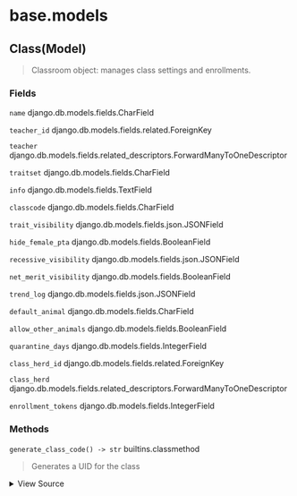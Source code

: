 # base.models
## Class(Model)
> Classroom object: manages class settings and enrollments.

### Fields
`name` django.db.models.fields.CharField

`teacher_id` django.db.models.fields.related.ForeignKey

`teacher` django.db.models.fields.related_descriptors.ForwardManyToOneDescriptor

`traitset` django.db.models.fields.CharField

`info` django.db.models.fields.TextField

`classcode` django.db.models.fields.CharField

`trait_visibility` django.db.models.fields.json.JSONField

`hide_female_pta` django.db.models.fields.BooleanField

`recessive_visibility` django.db.models.fields.json.JSONField

`net_merit_visibility` django.db.models.fields.BooleanField

`trend_log` django.db.models.fields.json.JSONField

`default_animal` django.db.models.fields.CharField

`allow_other_animals` django.db.models.fields.BooleanField

`quarantine_days` django.db.models.fields.IntegerField

`class_herd_id` django.db.models.fields.related.ForeignKey

`class_herd` django.db.models.fields.related_descriptors.ForwardManyToOneDescriptor

`enrollment_tokens` django.db.models.fields.IntegerField

### Methods
`generate_class_code() -> str` builtins.classmethod

> Generates a UID for the class

<details>
<summary>View Source</summary>
```python
@classmethod
def generate_class_code(cls) -> str:
    """Generates a UID for the class"""

    CHARACTERS = (
        "abcdefghijklmnopqrstuvwxyzABCDEFGHIJKLMNOPQRSTUVWXYZ1234567890"
    )
    SECTIONS = 3
    SECTION_LENGTH = 3
    return "-".join(
        [
            "".join([choice(CHARACTERS) for _ in range(SECTION_LENGTH)])
            for _ in range(SECTIONS)
        ]
    )

```
<details>

`create_new(user: django.contrib.auth.models.User, name: str, traitsetname: str, info: str, initial_males: int, initial_females: int) -> 'Class'` builtins.classmethod

> Create a new class

<details>
<summary>View Source</summary>
```python
@classmethod
def create_new(
    cls,
    user: User,
    name: str,
    traitsetname: str,
    info: str,
    initial_males: int,
    initial_females: int,
) -> "Class":
    """Create a new class"""

    new = cls(name=name, traitset=traitsetname, info=info, teacher=user)
    new.classcode = cls.generate_class_code()

    traitset = Traitset(traitsetname)
    new.trait_visibility = traitset.get_default_trait_visibility()
    new.recessive_visibility = traitset.get_default_recessive_visibility()
    new.default_animal = traitset.animal_choices[0][0]
    new.save()

    new.class_herd = Herd.generate_starter_herd(
        name=f"{name} class <herd>",
        females=initial_females,
        males=initial_males,
        traitset=traitset,
        connectedclass=new,
    )

    new.update_trend_log(save=False)

    new.save()

    return new

```
<details>

`decrement_enrollment_tokens(self)` builtins.function

> Remove one enrollment token

<details>
<summary>View Source</summary>
```python
def decrement_enrollment_tokens(self):
    """Remove one enrollment token"""

    self.enrollment_tokens -= 1
    self.save()

```
<details>

`get_open_assignments(self) -> django.db.models.manager.BaseManager` builtins.function

> Get a query of all open assignments

<details>
<summary>View Source</summary>
```python
def get_open_assignments(self) -> models.manager.BaseManager["Assignment"]:
    """Get a query of all open assignments"""

    return Assignment.objects.filter(
        connectedclass=self, startdate__lte=now(), duedate__gte=now()
    )

```
<details>

`update_trend_log(self, save: bool = True, new_animals: Optional[list['Animal']] = None, old_animals: Optional[list['Animal']] = None) -> None` builtins.function

> Update the class trend log

<details>
<summary>View Source</summary>
```python
def update_trend_log(
    self,
    save: bool = True,
    new_animals: Optional[list["Animal"]] = None,
    old_animals: Optional[list["Animal"]] = None,
) -> None:
    """Update the class trend log"""

    if new_animals is not None and old_animals is not None:
        last = self.trend_log[-1]
        last_pop = last[nms.POPULATION_SIZE_KEY]
        new_pop = last_pop - len(old_animals) + len(new_animals)

        capture = {
            nms.GENOTYPE_KEY: {},
            nms.PHENOTYPE_KEY: {},
            nms.PTA_KEY: {},
        }
        for key, val in last[nms.GENOTYPE_KEY].items():
            old_sum = 0
            for animal in old_animals:
                old_sum += animal.genotype[key]

            new_sum = 0
            for animal in new_animals:
                new_sum += animal.genotype[key]

            capture[nms.GENOTYPE_KEY][key] = (
                (val * last_pop) - old_sum + new_sum
            ) / new_pop

        for key, val in last[nms.PHENOTYPE_KEY].items():
            old_sum = 0
            for animal in old_animals:
                old_sum += animal.phenotype[key] or 0

            new_sum = 0
            for animal in new_animals:
                new_sum += animal.phenotype[key] or 0

            capture[nms.PHENOTYPE_KEY][key] = (
                (val * last_pop) - old_sum + new_sum
            ) / new_pop

        if nms.PTA_KEY in last:
            for key, val in last[nms.PTA_KEY].items():
                old_sum = 0
                for animal in old_animals:
                    old_sum += animal.ptas[key]

                new_sum = 0
                for animal in new_animals:
                    new_sum += animal.ptas[key]

                capture[nms.PTA_KEY][key] = (
                    (val * last_pop) - old_sum + new_sum
                ) / new_pop

        old_nm = 0
        for animal in old_animals:
            old_nm += animal.net_merit

        new_nm = 0
        for animal in new_animals:
            new_nm += animal.net_merit

        last_nm = last[nms.NETMERIT_KEY]
        capture[nms.NETMERIT_KEY] = (
            (last_nm * last_pop) - old_nm + new_nm
        ) / new_pop
        capture[nms.POPULATION_SIZE_KEY] = new_pop

        capture[nms.TIME_STAMP_KEY] = now().isoformat()
    else:
        capture = {
            nms.GENOTYPE_KEY: defaultdict(int),
            nms.PHENOTYPE_KEY: defaultdict(int),
            nms.PTA_KEY: defaultdict(int),
        }
        net_merit_capture = 0

        animals = Animal.objects.defer("pedigree").filter(
            connectedclass=self
        )
        num_animals_alive = 0
        for animal in animals:
            if animal.herd_id is None:
                continue
            else:
                num_animals_alive += 1

            net_merit_capture += animal.net_merit

            for key, val in animal.genotype.items():
                capture[nms.GENOTYPE_KEY][key] += val

            for key, val in animal.phenotype.items():
                capture[nms.PHENOTYPE_KEY][key] += val or 0

            for key, val in animal.ptas.items():
                capture[nms.PTA_KEY][key] += val

        net_merit_capture = net_merit_capture / num_animals_alive

        for key, val in capture[nms.GENOTYPE_KEY].items():
            capture[nms.GENOTYPE_KEY][key] = val / num_animals_alive

        for key, val in capture[nms.PHENOTYPE_KEY].items():
            capture[nms.PHENOTYPE_KEY][key] = val / num_animals_alive

        for key, val in capture[nms.PTA_KEY].items():
            capture[nms.PTA_KEY][key] = val / num_animals_alive

        capture[nms.TIME_STAMP_KEY] = now().isoformat()
        capture[nms.POPULATION_SIZE_KEY] = num_animals_alive
        capture[nms.NETMERIT_KEY] = net_merit_capture

    self.trend_log.append(capture)

    if save:
        self.save()

```
<details>

`get_animal_file_headers(self) -> list[str]` builtins.function

> Get file headers for animal csv file for class

<details>
<summary>View Source</summary>
```python
def get_animal_file_headers(self) -> list[str]:
    """Get file headers for animal csv file for class"""

    traitset = Traitset(self.traitset)

    return (
        [
            "Id",
            "Name",
            "Herd",
            "Class",
            "Generation",
            "Sex",
            "Sire",
            "Dam",
            "Inbreeding Percent",
            "Net Merit $",
        ]
        + [
            filter_text_to_default(f"gen: <{x.uid}>", self)
            for x in traitset.traits
        ]
        + [
            filter_text_to_default(f"ph: <{x.uid}>", self)
            for x in traitset.traits
        ]
        + [
            filter_text_to_default(f"pta: <{x.uid}>", self)
            for x in traitset.traits
        ]
        + [
            filter_text_to_default(f"<{x.uid}>", self)
            for x in traitset.recessives
        ]
    )

```
<details>

`get_animal_file_data_order(self) -> list[str | tuple[str, str]]` builtins.function

> Get animal file column ordering information

<details>
<summary>View Source</summary>
```python
def get_animal_file_data_order(
    self,
) -> list[str | tuple[str, str]]:
    """Get animal file column ordering information"""
    traitset = Traitset(self.traitset)
    return (
        [
            nms.ID_KEY,
            nms.NAME_KEY,
            nms.HERD_NAME_KEY,
            nms.CLASS_NAME_KEY,
            nms.GENERATION_KEY,
            nms.SEX_KEY,
            nms.SIRE_ID_KEY,
            nms.DAM_ID_KEY,
            nms.INBREEDING_PERCENTAGE_KEY,
            nms.NETMERIT_KEY,
        ]
        + [(nms.GENOTYPE_KEY, x.uid) for x in traitset.traits]
        + [(nms.PHENOTYPE_KEY, x.uid) for x in traitset.traits]
        + [(nms.PTA_KEY, x.uid) for x in traitset.traits]
        + [
            (nms.FORMATTED_RECESSIVES_KEY, x.uid)
            for x in traitset.recessives
        ]
    )

```
<details>

`recalculate_ptas(*args, **kwargs)` builtins.staticmethod

## Herd(Model)
> Manages a group of animals

### Fields
`name` django.db.models.fields.CharField

`connectedclass_id` django.db.models.fields.related.ForeignKey

`connectedclass` django.db.models.fields.related_descriptors.ForwardManyToOneDescriptor

`breedings` django.db.models.fields.IntegerField

`enrollment_id` django.db.models.fields.related.ForeignKey

`enrollment` django.db.models.fields.related_descriptors.ForwardManyToOneDescriptor

### Methods
`generate_starter_herd(name: str, females: int, males: int, traitset: base.traitsets.traitset.Traitset, connectedclass: base.models.Class) -> 'Herd'` builtins.classmethod

> Create a random herd for new enrollment

<details>
<summary>View Source</summary>
```python
@classmethod
def generate_starter_herd(
    cls,
    name: str,
    females: int,
    males: int,
    traitset: Traitset,
    connectedclass: Class,
) -> "Herd":
    "Create a random herd for new enrollment"

    new = cls(name=name, connectedclass=connectedclass)
    new.save()

    male_animals = [
        Animal.generate_random_unsaved(True, new, traitset, connectedclass)
        for _ in range(males)
    ]

    female_animals = [
        Animal.generate_random_unsaved(
            False, new, traitset, connectedclass
        )
        for _ in range(females)
    ]

    Animal.objects.bulk_create(male_animals + female_animals)
    for animal in male_animals + female_animals:
        animal.finalize_animal_unsaved(new)
    Animal.objects.bulk_update(
        male_animals + female_animals, ["name", "pedigree", "inbreeding"]
    )

    return new

```
<details>

`generate_empty_herd(name: str, connectedclass: base.models.Class) -> 'Herd'` builtins.classmethod

> Create a herd with no animals

<details>
<summary>View Source</summary>
```python
@classmethod
def generate_empty_herd(cls, name: str, connectedclass: Class) -> "Herd":
    "Create a herd with no animals"

    new = cls(name=name, connectedclass=connectedclass)
    new.save()

    return new

```
<details>

`get_total_to_be_born(target_num_males: int, target_num_females: int, num_mothers: int) -> tuple[int, int, int]` builtins.classmethod

> Calculate the number if male and females to be born to herd.
Based on target number and number of possible mothers

<details>
<summary>View Source</summary>
```python
@classmethod
def get_total_to_be_born(
    cls, target_num_males: int, target_num_females: int, num_mothers: int
) -> tuple[int, int, int]:
    """Calculate the number if male and females to be born to herd.
    Based on target number and number of possible mothers"""

    def total_to_be_born():
        return target_num_males + target_num_females

    while total_to_be_born() > num_mothers:
        if target_num_males > 0:
            target_num_males -= 1
        if target_num_females > 0:
            target_num_females -= 1

    return target_num_males, target_num_females, total_to_be_born()

```
<details>

`breed_herd(self, sires: list['Animal']) -> base.models.Herd.BreedingResults` builtins.function

> Run a breeding on herd

<details>
<summary>View Source</summary>
```python
def breed_herd(self, sires: list["Animal"]) -> BreedingResults:
    """Run a breeding on herd"""

    NUMBER_OF_MALES = 10
    NUMBER_OF_FEMALES = 70
    MAX_AGE = 5

    mothers = Animal.objects.filter(male=False, herd=self).order_by("?")
    num_males, _num_females, total_to_be_born = self.get_total_to_be_born(
        NUMBER_OF_MALES, NUMBER_OF_FEMALES, len(mothers)
    )

    traitset = Traitset(self.connectedclass.traitset)
    self.breedings += 1

    animals: list[Animal] = []
    for i in range(total_to_be_born):
        male = i < num_males
        sire = sires[i % len(sires)]
        dam = mothers[i]

        animal = Animal.generate_from_breeding_unsaved(
            male, self, traitset, self.connectedclass, sire, dam
        )
        animals.append(animal)

    Animal.objects.bulk_create(animals)
    for animal in animals:
        animal.finalize_animal_unsaved(self)
    Animal.objects.bulk_update(animals, ["name", "pedigree", "inbreeding"])

    all_animals = Animal.objects.defer("pedigree").filter(herd=self)
    recessive_deaths = self.collect_positive_fatal_recessive_animals(
        all_animals, traitset
    )
    age_deaths = self.collect_deaths_from_age(all_animals, MAX_AGE)
    total_dead = set(recessive_deaths + age_deaths)
    for animal in total_dead:
        animal.herd = None

    Animal.objects.bulk_update(total_dead, ["herd"])

    self.connectedclass.update_trend_log(
        new_animals=animals, old_animals=total_dead
    )
    self.save()

    return self.BreedingResults(len(recessive_deaths), len(age_deaths))

```
<details>

`json_dict(self) -> dict[str, typing.Any]` builtins.function

> Get herd as json serializable dict

<details>
<summary>View Source</summary>
```python
def json_dict(self) -> dict[str, Any]:
    """Get herd as json serializable dict"""

    animals = (
        Animal.objects.select_related("connectedclass")
        .defer("pedigree", "connectedclass__trend_log")
        .filter(herd=self)
    )
    num_animals = animals.count()

    summary = {
        nms.GENOTYPE_KEY: defaultdict(int),
        nms.PHENOTYPE_KEY: defaultdict(int),
        nms.PTA_KEY: defaultdict(int),
        nms.NETMERIT_KEY: 0,
    }

    if num_animals > 0:
        for animal in animals:
            summary[nms.NETMERIT_KEY] += animal.net_merit
            for key, val in animal.genotype.items():
                if self.connectedclass.trait_visibility[key][0]:
                    summary[nms.GENOTYPE_KEY][key] += val
            for key, val in animal.phenotype.items():
                if self.connectedclass.trait_visibility[key][1]:
                    summary[nms.PHENOTYPE_KEY][key] += val or 0
            for key, val in animal.ptas.items():
                if self.connectedclass.trait_visibility[key][2]:
                    summary[nms.PTA_KEY][key] += val

        summary[nms.NETMERIT_KEY] = summary[nms.NETMERIT_KEY] / num_animals

        for key, val in summary[nms.GENOTYPE_KEY].items():
            summary[nms.GENOTYPE_KEY][key] = val / num_animals

        for key, val in summary[nms.PHENOTYPE_KEY].items():
            summary[nms.PHENOTYPE_KEY][key] = val / num_animals

        for key, val in summary[nms.PTA_KEY].items():
            summary[nms.PTA_KEY][key] = val / num_animals

    if not self.connectedclass.net_merit_visibility:
        summary.pop(nms.NETMERIT_KEY)

    return {
        nms.NAME_KEY: self.name,
        "connectedclass": self.connectedclass_id,
        "breedings": self.breedings,
        "animals": {x.id: x.json_dict() for x in animals},
        "summary": summary,
    }

```
<details>

`collect_positive_fatal_recessive_animals(self, animals: list['Animal'], traitset: base.traitsets.traitset.Traitset) -> list['Animal']` builtins.function

> Get a list of all animals with fatal genetic recessives

<details>
<summary>View Source</summary>
```python
def collect_positive_fatal_recessive_animals(
    self, animals: list["Animal"], traitset: Traitset
) -> list["Animal"]:
    """Get a list of all animals with fatal genetic recessives"""

    dead = []
    for animal in animals:
        for key, val in animal.recessives.items():
            if val == HOMOZYGOUS_CARRIER_KEY:
                if traitset.find_recessive_or_null(key).fatal:
                    dead.append(animal)

    return dead

```
<details>

`collect_deaths_from_age(self, animals: list['Animal'], maxage: int) -> list['Animal']` builtins.function

> Get a list of all animals that are too old

<details>
<summary>View Source</summary>
```python
def collect_deaths_from_age(
    self, animals: list["Animal"], maxage: int
) -> list["Animal"]:
    """Get a list of all animals that are too old"""

    dead = []
    for animal in animals:
        if self.breedings - animal.generation >= maxage:
            dead.append(animal)

    return dead

```
<details>

## Enrollment(Model)
> Enrollment(id, student, connectedclass, animal, herd)

### Fields
`student_id` django.db.models.fields.related.ForeignKey

`student` django.db.models.fields.related_descriptors.ForwardManyToOneDescriptor

`connectedclass_id` django.db.models.fields.related.ForeignKey

`connectedclass` django.db.models.fields.related_descriptors.ForwardManyToOneDescriptor

`animal` django.db.models.fields.CharField

`herd_id` django.db.models.fields.related.ForeignKey

`herd` django.db.models.fields.related_descriptors.ForwardManyToOneDescriptor

### Methods
`create_from_enrollment_request(enrollment_request: 'EnrollmentRequest') -> 'Enrollment'` builtins.classmethod

<details>
<summary>View Source</summary>
```python
@classmethod
def create_from_enrollment_request(
    cls, enrollment_request: "EnrollmentRequest"
) -> "Enrollment":
    traitset = Traitset(enrollment_request.connectedclass.traitset)

    if enrollment_request.student.last_name[-1] == "s":
        name = enrollment_request.student.get_full_name() + "' <herd>"
    else:
        name = enrollment_request.student.get_full_name() + "'s <herd>"

    new = cls(
        student=enrollment_request.student,
        connectedclass=enrollment_request.connectedclass,
        animal=enrollment_request.connectedclass.default_animal,
    )
    new.herd = Herd.generate_starter_herd(
        name, 70, 10, traitset, enrollment_request.connectedclass
    )
    new.save()
    new.herd.enrollment = new
    new.herd.save()

    enrollment_request.delete()
    new.connectedclass.update_trend_log(
        save=False,
        new_animals=Animal.objects.defer("pedigree").filter(herd=new.herd),
        old_animals=[],
    )
    new.connectedclass.decrement_enrollment_tokens()

    assignment_fulfilments = []
    for assignment in Assignment.objects.filter(
        connectedclass=new.connectedclass
    ):
        assignment_fulfilments.append(
            AssignmentFulfillment(assignment=assignment, enrollment=new)
        )
    AssignmentFulfillment.objects.bulk_create(assignment_fulfilments)

    return new

```
<details>

`json_dict(self) -> dict[str, typing.Any]` builtins.function

<details>
<summary>View Source</summary>
```python
def json_dict(self) -> dict[str, Any]:
    return {
        "id": self.id,
        "student": {
            "id": self.student.id,
            nms.NAME_KEY: self.student.get_full_name(),
            "email": self.student.email,
        },
        "herd": self.herd_id,
        "connectedclass": self.connectedclass_id,
    }

```
<details>

`get_open_assignments_json_dict(self) -> dict[str, typing.Any]` builtins.function

<details>
<summary>View Source</summary>
```python
def get_open_assignments_json_dict(self) -> dict[str, Any]:
    json = {}

    assignments = Assignment.objects.prefetch_related(
        "assignmentstep_assignment"
    ).filter(
        connectedclass=self.connectedclass,
        startdate__lte=now(),
        duedate__gte=now(),
    )
    for assignment in assignments:
        json[assignment.id] = {
            nms.NAME_KEY: assignment.name,
            "id": assignment.id,
            "startdate": assignment.startdate,
            "duedate": assignment.duedate,
            "steps": [
                {"key": x.step, "verbose": x.verbose_step()}
                for x in sorted(
                    assignment.assignmentstep_assignment.all(),
                    key=lambda y: y.number,
                )
            ],
            "fulfillment": AssignmentFulfillment.objects.get(
                enrollment=self, assignment=assignment
            ).current_step,
        }

    return json

```
<details>

## EnrollmentRequest(Model)
> EnrollmentRequest(id, student, connectedclass)

### Fields
`student_id` django.db.models.fields.related.ForeignKey

`student` django.db.models.fields.related_descriptors.ForwardManyToOneDescriptor

`connectedclass_id` django.db.models.fields.related.ForeignKey

`connectedclass` django.db.models.fields.related_descriptors.ForwardManyToOneDescriptor

### Methods
`create_new(student: django.contrib.auth.models.User, connectedclass: 'Class') -> 'EnrollmentRequest'` builtins.classmethod

<details>
<summary>View Source</summary>
```python
@classmethod
def create_new(
    cls, student: User, connectedclass: "Class"
) -> "EnrollmentRequest":
    new = cls(student=student, connectedclass=connectedclass)
    new.save()
    return new

```
<details>

`json_dict(self) -> dict[str, typing.Any]` builtins.function

<details>
<summary>View Source</summary>
```python
def json_dict(self) -> dict[str, Any]:
    return {
        "id": self.id,
        "student": {
            "id": self.student.id,
            nms.NAME_KEY: self.student.get_full_name(),
            "email": self.student.email,
        },
        "connectedclass": self.connectedclass_id,
    }

```
<details>

## Animal(Model)
> Animal(id, herd, connectedclass, name, generation, male, genomic_tests, genotype, phenotype, ptas, recessives, sire, dam, pedigree, inbreeding, net_merit)

### Fields
`herd_id` django.db.models.fields.related.ForeignKey

`herd` django.db.models.fields.related_descriptors.ForwardManyToOneDescriptor

`connectedclass_id` django.db.models.fields.related.ForeignKey

`connectedclass` django.db.models.fields.related_descriptors.ForwardManyToOneDescriptor

`name` django.db.models.fields.CharField

`generation` django.db.models.fields.IntegerField

`male` django.db.models.fields.BooleanField

`genomic_tests` django.db.models.fields.IntegerField

`genotype` django.db.models.fields.json.JSONField

`phenotype` django.db.models.fields.json.JSONField

`ptas` django.db.models.fields.json.JSONField

`recessives` django.db.models.fields.json.JSONField

`sire_id` django.db.models.fields.related.ForeignKey

`sire` django.db.models.fields.related_descriptors.ForwardManyToOneDescriptor

`dam_id` django.db.models.fields.related.ForeignKey

`dam` django.db.models.fields.related_descriptors.ForwardManyToOneDescriptor

`pedigree` django.db.models.fields.json.JSONField

`inbreeding` django.db.models.fields.FloatField

`net_merit` django.db.models.fields.FloatField

### Methods
`generate_random_unsaved(male: bool, herd: base.models.Herd, traitset: base.traitsets.traitset.Traitset, connectedclass: base.models.Class) -> 'Animal'` builtins.classmethod

<details>
<summary>View Source</summary>
```python
@classmethod
def generate_random_unsaved(
    cls, male: bool, herd: Herd, traitset: Traitset, connectedclass: Class
) -> "Animal":
    new = cls(male=male, herd=herd, connectedclass=connectedclass)

    new.genotype = traitset.get_random_genotype()
    new.net_merit = traitset.derive_net_merit_from_genotype(new.genotype)

    new.phenotype = (
        traitset.get_null_phenotype()
        if male
        else traitset.derive_phenotype_from_genotype(
            new.genotype, new.inbreeding
        )
    )

    new.ptas = traitset.derive_ptas_from_genotype(
        new.genotype, 0, new.genomic_tests
    )
    new.recessives = traitset.get_random_recessives()
    new.pedigree = {
        nms.SIRE_ID_KEY: None,
        nms.DAM_ID_KEY: None,
        nms.ID_KEY: None,
    }

    return new

```
<details>

`generate_from_breeding_unsaved(male: bool, herd: base.models.Herd, traitset: base.traitsets.traitset.Traitset, connectedclass: base.models.Class, sire: 'Animal', dam: 'Animal') -> 'Animal'` builtins.classmethod

<details>
<summary>View Source</summary>
```python
@classmethod
def generate_from_breeding_unsaved(
    cls,
    male: bool,
    herd: Herd,
    traitset: Traitset,
    connectedclass: Class,
    sire: "Animal",
    dam: "Animal",
) -> "Animal":
    new = cls(male=male, herd=herd, connectedclass=connectedclass)
    new.pedigree = {
        nms.SIRE_ID_KEY: sire.pedigree,
        nms.DAM_ID_KEY: dam.pedigree,
        nms.ID_KEY: None,
    }
    new.genotype = traitset.get_genotype_from_breeding(
        sire.genotype, dam.genotype
    )
    new.net_merit = traitset.derive_net_merit_from_genotype(new.genotype)
    new.inbreeding = calculate_inbreeding(new.pedigree)
    new.sire = sire
    new.dam = dam

    new.phenotype = (
        dam.phenotype
        if male
        else traitset.derive_phenotype_from_genotype(
            new.genotype, new.inbreeding
        )
    )

    new.ptas = traitset.derive_ptas_from_genotype(new.genotype, 0, 0)

    new.recessives = traitset.get_recessives_from_breeding(
        sire.recessives, dam.recessives
    )
    new.generation = herd.breedings

    return new

```
<details>

`finalize_animal_unsaved(self, herd: base.models.Herd) -> None` builtins.function

<details>
<summary>View Source</summary>
```python
def finalize_animal_unsaved(self, herd: Herd) -> None:
    if herd.name[-1].lower() == "s":
        self.name = herd.name + "' " + str(self.id)
    else:
        self.name = herd.name + "'s " + str(self.id)

    self.pedigree["id"] = self.id

```
<details>

`resolve_data_key(self, data_key: str | tuple[str, str], connectedclass: Optional[base.models.Class] = None) -> Any` builtins.function

<details>
<summary>View Source</summary>
```python
def resolve_data_key(
    self,
    data_key: str | tuple[str, str],
    connectedclass: Optional[Class] = None,
) -> Any:
    class_traitset = (
        None
        if connectedclass is None
        else Traitset(connectedclass.traitset)
    )

    def adjust_gen(val, uid):
        return (
            val
            if class_traitset is None
            else val
            * class_traitset.find_trait_or_null(uid)
            .animals[connectedclass.default_animal]
            .standard_deviation
        )

    def adjust_phen(val, uid):
        return (
            val
            if class_traitset is None
            else (
                val
                * class_traitset.find_trait_or_null(uid)
                .animals[connectedclass.default_animal]
                .standard_deviation
                * 2
                + class_traitset.find_trait_or_null(uid)
                .animals[connectedclass.default_animal]
                .phenotype_average
                if val is not None
                else None
            )
        )

    def adjust_pta(val, uid):
        return (
            val
            if class_traitset is None
            else val
            * class_traitset.find_trait_or_null(uid)
            .animals[connectedclass.default_animal]
            .standard_deviation
            * 2
            + class_traitset.find_trait_or_null(uid)
            .animals[connectedclass.default_animal]
            .phenotype_average
        )

    if type(data_key) is tuple:
        match data_key[0]:
            case nms.GENOTYPE_KEY:
                return adjust_gen(self.genotype[data_key[1]], data_key[1])
            case nms.PHENOTYPE_KEY:
                return adjust_phen(
                    self.phenotype[data_key[1]], data_key[1]
                )
            case nms.RECESSIVES_KEY:
                return self.recessives[data_key[1]]
            case nms.PTA_KEY:
                return adjust_pta(self.ptas[data_key[1]], data_key[1])
            case nms.FORMATTED_RECESSIVES_KEY:
                match self.recessives[data_key[1]]:
                    case traitset.HOMOZYGOUS_FREE_KEY:
                        return "Tested Free"
                    case traitset.HOMOZYGOUS_CARRIER_KEY:
                        return "Positive"
                    case traitset.HETEROZYGOUS_KEY:
                        return "Carrier"
    else:
        match data_key:
            case nms.HERD_ID_KEY:
                return self.herd.id if self.herd else None
            case nms.HERD_NAME_KEY:
                return self.herd.name if self.herd else None
            case nms.CLASS_ID_KEY:
                return self.connectedclass.id
            case nms.CLASS_NAME_KEY:
                return self.connectedclass.name
            case nms.NAME_KEY:
                return self.name
            case nms.GENERATION_KEY:
                return self.generation
            case nms.SEX_KEY:
                return "male" if self.male else "female"
            case nms.SIRE_ID_KEY:
                return self.sire_id
            case nms.DAM_ID_KEY:
                return self.dam_id
            case nms.INBREEDING_COEFFICIENT_KEY:
                return self.inbreeding
            case nms.INBREEDING_PERCENTAGE_KEY:
                return self.inbreeding * 100
            case nms.GENOTYPE_KEY:
                return self.genotype
            case nms.PHENOTYPE_KEY:
                return self.phenotype
            case nms.RECESSIVES_KEY:
                return self.recessives
            case nms.MALE_KEY:
                return self.male
            case nms.NETMERIT_KEY:
                return self.net_merit
            case nms.ID_KEY:
                return self.id

```
<details>

`json_dict(self) -> dict[str, typing.Any]` builtins.function

<details>
<summary>View Source</summary>
```python
def json_dict(self) -> dict[str, Any]:
    json = {}

    data_keys = [
        nms.ID_KEY,
        nms.NAME_KEY,
        nms.GENERATION_KEY,
        nms.DAM_ID_KEY,
        nms.SIRE_ID_KEY,
        nms.INBREEDING_COEFFICIENT_KEY,
        nms.MALE_KEY,
    ] + (
        [nms.NETMERIT_KEY]
        if self.connectedclass.net_merit_visibility
        else []
    )

    for data_key in data_keys:
        json[data_key] = self.resolve_data_key(data_key)

    return json | {
        nms.GENOTYPE_KEY: {
            key: val
            for key, val in self.genotype.items()
            if self.connectedclass.trait_visibility[key][0]
        },
        nms.PHENOTYPE_KEY: {
            key: val
            for key, val in self.phenotype.items()
            if self.connectedclass.trait_visibility[key][1]
        },
        nms.PTA_KEY: {
            key: val
            for key, val in self.ptas.items()
            if self.connectedclass.trait_visibility[key][2]
            and (self.male or not self.connectedclass.hide_female_pta)
        },
        nms.RECESSIVES_KEY: {
            key: val
            for key, val in self.recessives.items()
            if self.connectedclass.recessive_visibility[key]
        },
    }

```
<details>

`recalculate_pta_unsaved(self, number_of_daughters: int, traitset: base.traitsets.traitset.Traitset)` builtins.function

<details>
<summary>View Source</summary>
```python
def recalculate_pta_unsaved(
    self, number_of_daughters: int, traitset: Traitset
):
    self.ptas = traitset.derive_ptas_from_genotype(
        self.genotype, number_of_daughters, self.genomic_tests
    )

```
<details>

## Assignment(Model)
> Assignment(id, connectedclass, startdate, duedate, name)

### Fields
`connectedclass_id` django.db.models.fields.related.ForeignKey

`connectedclass` django.db.models.fields.related_descriptors.ForwardManyToOneDescriptor

`startdate` django.db.models.fields.DateTimeField

`duedate` django.db.models.fields.DateTimeField

`name` django.db.models.fields.CharField

### Methods
`create_new(name: str, startdate: datetime.datetime, duedate: datetime.datetime, steps: list[str], connectedclass: base.models.Class) -> 'Assignment'` builtins.classmethod

<details>
<summary>View Source</summary>
```python
@classmethod
def create_new(
    cls,
    name: str,
    startdate: datetime,
    duedate: datetime,
    steps: list[str],
    connectedclass: Class,
) -> "Assignment":
    new = cls(
        name=name,
        startdate=startdate,
        duedate=duedate,
        connectedclass=connectedclass,
    )
    new.save()

    assignment_fulfilments = []
    for enrollment in Enrollment.objects.filter(
        connectedclass=connectedclass
    ):
        assignment_fulfilments.append(
            AssignmentFulfillment(enrollment=enrollment, assignment=new)
        )
    AssignmentFulfillment.objects.bulk_create(assignment_fulfilments)

    assignment_steps = []
    for idx, step in enumerate(steps):
        assignment_steps.append(
            AssignmentStep(number=idx, assignment=new, step=step)
        )
    AssignmentStep.objects.bulk_create(assignment_steps)

    return new

```
<details>

## AssignmentStep(Model)
> AssignmentStep(id, assignment, step, number)

### Fields
`CHOICE_MALE_SUBMISSION` builtins.str

`CHOICE_FEMALE_SUBMISSION` builtins.str

`CHOICE_BREED` builtins.str

`CHOICES` builtins.tuple

`assignment_id` django.db.models.fields.related.ForeignKey

`assignment` django.db.models.fields.related_descriptors.ForwardManyToOneDescriptor

`step` django.db.models.fields.CharField

`get_step_display` functools.partialmethod

`number` django.db.models.fields.IntegerField

### Methods
`verbose_step(self) -> Optional[str]` builtins.function

<details>
<summary>View Source</summary>
```python
def verbose_step(self) -> Optional[str]:
    for key, val in self.CHOICES:
        if self.step == key:
            return val

```
<details>

## AssignmentFulfillment(Model)
> AssignmentFulfillment(id, enrollment, assignment, current_step)

### Fields
`enrollment_id` django.db.models.fields.related.ForeignKey

`enrollment` django.db.models.fields.related_descriptors.ForwardManyToOneDescriptor

`assignment_id` django.db.models.fields.related.ForeignKey

`assignment` django.db.models.fields.related_descriptors.ForwardManyToOneDescriptor

`current_step` django.db.models.fields.IntegerField

### Methods
